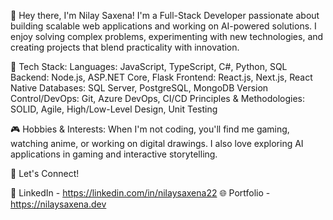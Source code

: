 👋 Hey there, I'm Nilay Saxena!
I'm a Full-Stack Developer passionate about building scalable web applications and working on AI-powered solutions. I enjoy solving complex problems, experimenting with new technologies, and creating projects that blend practicality with innovation.

🔹 Tech Stack:
Languages: JavaScript, TypeScript, C#, Python, SQL
Backend: Node.js, ASP.NET Core, Flask
Frontend: React.js, Next.js, React Native
Databases: SQL Server, PostgreSQL, MongoDB
Version Control/DevOps: Git, Azure DevOps, CI/CD
Principles & Methodologies: SOLID, Agile, High/Low-Level Design, Unit Testing

🎮 Hobbies & Interests:
When I'm not coding, you'll find me gaming, watching anime, or working on digital drawings. I also love exploring AI applications in gaming and interactive storytelling.

🚀 Let's Connect!

💼 LinkedIn - https://linkedin.com/in/nilaysaxena22
🌐 Portfolio - https://nilaysaxena.dev

<!---
Aether61198/Aether61198 is a ✨ special ✨ repository because its `README.md` (this file) appears on your GitHub profile.
You can click the Preview link to take a look at your changes.
--->
